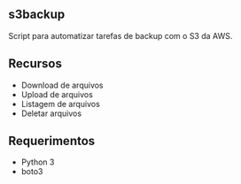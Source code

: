 ## s3backup

Script para automatizar tarefas de backup com o S3 da AWS.

## Recursos
- Download de arquivos
- Upload de arquivos
- Listagem de arquivos
- Deletar arquivos

## Requerimentos
- Python 3
- boto3